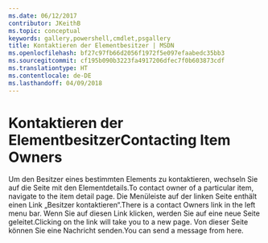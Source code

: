 ```yaml
---
ms.date: 06/12/2017
contributor: JKeithB
ms.topic: conceptual
keywords: gallery,powershell,cmdlet,psgallery
title: Kontaktieren der Elementbesitzer | MSDN
ms.openlocfilehash: bf27c97fb66d2056f1972f5e097efaabedc35bb3
ms.sourcegitcommit: cf195b090b3223fa4917206dfec7f0b603873cdf
ms.translationtype: HT
ms.contentlocale: de-DE
ms.lasthandoff: 04/09/2018
---
```

# <a name="contacting-item-owners"></a><span data-ttu-id="a41fa-103">Kontaktieren der Elementbesitzer</span><span class="sxs-lookup"><span data-stu-id="a41fa-103">Contacting Item Owners</span></span>

<span data-ttu-id="a41fa-104">Um den Besitzer eines bestimmten Elements zu kontaktieren, wechseln Sie auf die Seite mit den Elementdetails.</span><span class="sxs-lookup"><span data-stu-id="a41fa-104">To contact owner of a particular item, navigate to the item detail page.</span></span>
<span data-ttu-id="a41fa-105">Die Menüleiste auf der linken Seite enthält einen Link „Besitzer kontaktieren“.</span><span class="sxs-lookup"><span data-stu-id="a41fa-105">There is a contact Owners link in the left menu bar.</span></span>
<span data-ttu-id="a41fa-106">Wenn Sie auf diesen Link klicken, werden Sie auf eine neue Seite geleitet.</span><span class="sxs-lookup"><span data-stu-id="a41fa-106">Clicking on the link will take you to a new page.</span></span>
<span data-ttu-id="a41fa-107">Von dieser Seite können Sie eine Nachricht senden.</span><span class="sxs-lookup"><span data-stu-id="a41fa-107">You can send a message from here.</span></span>
